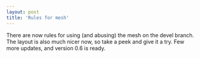 ```yaml
---
layout: post
title: 'Rules for mesh'
---
```


There are now rules for using (and abusing) the mesh on the devel branch. The layout is also much nicer now, so take a peek and give it a try. Few more updates, and version 0.6 is ready.